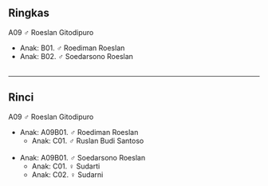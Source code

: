 ## Ringkas

A09 ♂ Roeslan Gitodipuro
	<br/>

*	Anak: B01. ♂ Roediman Roeslan
*	Anak: B02. ♂ Soedarsono Roeslan
	<br/><br/>

-- -- --

## Rinci

A09 ♂ Roeslan Gitodipuro
	<br/>

*	Anak: A09B01. ♂ Roediman Roeslan
	*	Anak: C01. ♂ Ruslan Budi Santoso
<br/><br/>
*	Anak: A09B01. ♂ Soedarsono Roeslan
	*	Anak: C01. ♀ Sudarti
	*	Anak: C02. ♀ Sudarni
<br/><br/>
